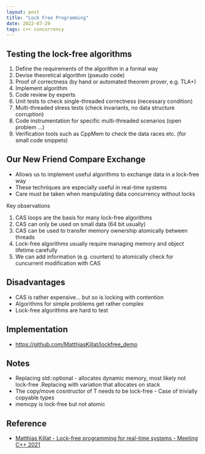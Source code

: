 ```yaml
---
layout: post
title: "Lock Free Programming"
date: 2022-07-29
tags: c++ concurrency
---
```


## Testing the lock-free algorithms
1) Define the requirements of the algorithm in a formal way
2) Devise theoretical algorithm (pseudo code)
3) Proof of correctness (by hand or automated theorem prover, e.g. TLA+)
4) Implement algorithm
5) Code review by experts
6) Unit tests to check single-threaded correctness (necessary condition)
7) Multi-threaded stress tests (check invariants, no data structure corruption)
8) Code instrumentation for specific multi-threaded scenarios (open problem ...)
9) Verification tools such as CppMem to check the data races etc. (for small code snippets)

## Our New Friend Compare Exchange
* Allows us to implement useful algorithms to exchange data in a lock-free way
* These techniques are especially useful in real-time systems
* Care must be taken when manipulating data concurrency without locks

Key observations
1. CAS loops are the basis for many lock-free algorithms
2. CAS can only be used on small data (64 bit usually)
3. CAS can be used to transfer memory ownership atomically between threads
4. Lock-free algorithms usually require managing memory and object lifetime carefully
5. We can add information (e.g. counters) to atomically check for cuncurrent modification with CAS

## Disadvantages
* CAS is rather expensive... but so is locking with contention
* Algorithms for simple problems get rather complex
* Lock-free algorithms are hard to test

## Implementation
* <https://github.com/MatthiasKillat/lockfree_demo>

## Notes
* Replacing std::optional - allocates dynamic memory, most likely not lock-free .Replacing with variation that allocates on stack
* The copy/move cosntructor of T needs to be lock-free - Case of trivially copyable types
* memcpy is lock-free but not atomic

## Reference
* [Matthias Killat - Lock-free programming for real-time systems - Meeting C++ 2021](https://www.youtube.com/watch?v=j2AgjFSFgRc)
